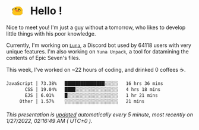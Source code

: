 <h1>   <img src="./spoink.gif" style="vertical-align:middle;" width="30px">   Hello ! </h1>

Nice to meet you! I'm just a guy without a tomorrow, who likes to develop little things with his poor knowledge.

Currently, I'm working on <a href='https://github.com/Asgarrrr/Luna'>`Luna`</a>, a Discord bot used by 64118 users with very unique features. I'm also working on `Yuna Unpack`, a tool for datamining the contents of Epic Seven's files.

This week, I've worked on ~22 hours of coding, and drinked 0 coffees ☕.

```
JavaScript │ 73.38%   ███████████████░░░░░   16 hrs 36 mins
       CSS │ 19.04%   ████░░░░░░░░░░░░░░░░   4 hrs 18 mins
       EJS │ 6.01%    █░░░░░░░░░░░░░░░░░░░   1 hr 21 mins
     Other │ 1.57%    ░░░░░░░░░░░░░░░░░░░░   21 mins
```

###### This presentation is [updated](https://github.com/Asgarrrr) automatically every 5 minute, most recently on 1/27/2022, 02:16:49 AM ( UTC±0 ).